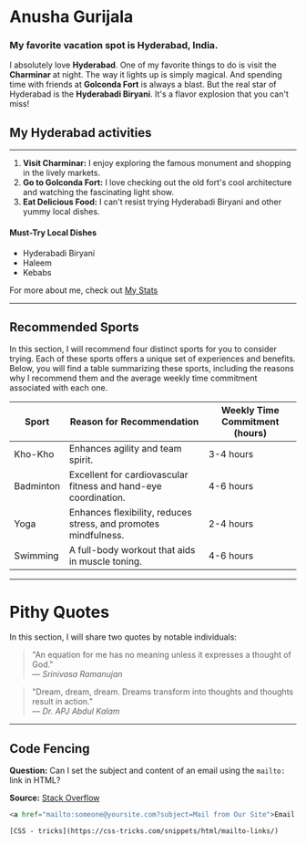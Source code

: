 # Anusha Gurijala

### My favorite vacation spot is Hyderabad, India.

I absolutely love **Hyderabad**. One of my favorite things to do is visit the **Charminar** at night. The way it lights up is simply magical. And spending time with friends at **Golconda Fort** is always a blast. But the real star of Hyderabad is the **Hyderabadi Biryani**. It's a flavor explosion that you can't miss!

## My Hyderabad activities 

---

1. **Visit Charminar:** I enjoy exploring the famous monument and shopping in the lively markets.
2. **Go to Golconda Fort:** I love checking out the old fort's cool architecture and watching the fascinating light show.
3. **Eat Delicious Food:** I can't resist trying Hyderabadi Biryani and other yummy local dishes.

#### Must-Try Local Dishes

- Hyderabadi Biryani
- Haleem
- Kebabs

For more about me, check out [My Stats](MyStats.md)

---

## Recommended Sports

In this section, I will recommend four distinct sports for you to consider trying. Each of these sports offers a unique set of experiences and benefits. Below, you will find a table summarizing these sports, including the reasons why I recommend them and the average weekly time commitment associated with each one.


| Sport                | Reason for Recommendation              | Weekly Time Commitment (hours) |
| -------------------- | -------------------------------------- | ------------------------------- |
| Kho-Kho              | Enhances agility and team spirit.       | 3-4 hours                      |
| Badminton            | Excellent for cardiovascular fitness and hand-eye coordination. | 4-6 hours |
| Yoga                 | Enhances flexibility, reduces stress, and promotes mindfulness. | 2-4 hours             |
| Swimming             | A full-body workout that aids in muscle toning. | 4-6 hours                      |

---
# Pithy Quotes

In this section, I will share two quotes by notable individuals:

> "An equation for me has no meaning unless it expresses a thought of God."  
> — *Srinivasa Ramanujan*

> "Dream, dream, dream. Dreams transform into thoughts and thoughts result in action."  
> — *Dr. APJ Abdul Kalam*

---
## Code Fencing

**Question:** Can I set the subject and content of an email using the `mailto:` link in HTML?

**Source:** [Stack Overflow](https://stackoverflow.com/questions/4782068/can-i-set-subject-content-of-email-using-mailto)

```html
<a href="mailto:someone@yoursite.com?subject=Mail from Our Site">Email Us</a>

[CSS - tricks](https://css-tricks.com/snippets/html/mailto-links/)